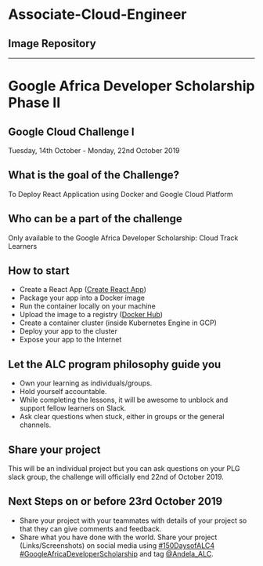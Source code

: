 # Associate-Cloud-Engineer
Image Repository
-------------------------------------
-------------------------------------

# Google Africa Developer Scholarship Phase II

## Google Cloud Challenge I

Tuesday, 14th October - Monday, 22nd October 2019

## What is the goal of the Challenge?

To Deploy React Application using Docker and Google Cloud Platform

## Who can be a part of the challenge

Only available to the Google Africa Developer Scholarship: Cloud Track Learners

## How to start

- Create a React App ([Create React App](https://create-react-app.dev/docs/getting-started))
- Package your app into a Docker image
- Run the container locally on your machine
- Upload the image to a registry ([Docker Hub](https://hub.docker.com/))
- Create a container cluster (inside Kubernetes Engine in GCP)
- Deploy your app to the cluster
- Expose your app to the Internet

## Let the ALC program philosophy guide you

- Own your learning as individuals/groups.
- Hold yourself accountable.
- While completing the lessons, it will be awesome to unblock and support fellow learners on Slack.
- Ask clear questions when stuck, either in groups or the general channels.

## Share your project

This will be an individual project but you can ask questions on your PLG slack group, the challenge will officially end 22nd of October 2019.

## Next Steps on or before 23rd October 2019

- Share your project with your teammates with details of your project so that they can give comments and feedback.
- Share what you have done with the world. Share your project (Links/Screenshots) on social media using [#150DaysofALC4](https://twitter.com/search?q=%23150DaysOfALC4) [#GoogleAfricaDeveloperScholarship](https://twitter.com/search?q=%23GoogleAfricaDeveloperScholarship) and tag [@Andela_ALC](https://twitter.com/andela_alc/).
